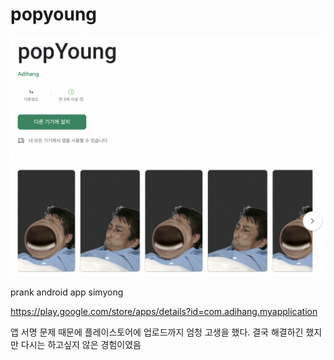 # popyoung
![ex_screenshot](./img/screenshot.png)

prank android app simyong

https://play.google.com/store/apps/details?id=com.adihang.myapplication

앱 서명 문제 때문에 플레이스토어에 업로드까지 엄청 고생을 했다.
결국 해결하긴 했지만 다시는 하고싶지 않은 경험이였음
